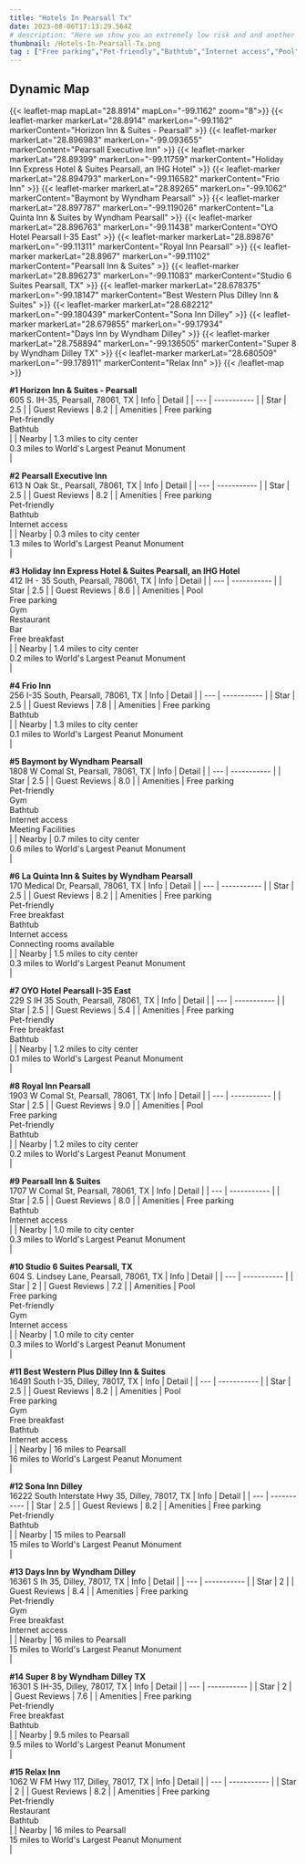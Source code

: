 ```yaml
---
title: "Hotels In Pearsall Tx"
date: 2023-08-06T17:13:29.564Z
# description: "Here we show you an extremely low risk and and another medium risk approach to earn passive income "
thumbnail: /Hotels-In-Pearsall-Tx.png
tag : ["Free parking","Pet-friendly","Bathtub","Internet access","Pool","Gym","Restaurant","Bar","Free breakfast","Meeting Facilities","Connecting rooms available"]
---
```


## Dynamic Map
{{< leaflet-map  mapLat="28.8914" mapLon="-99.1162" zoom="8">}}
    {{< leaflet-marker markerLat="28.8914" markerLon="-99.1162" markerContent="Horizon Inn & Suites - Pearsall" >}}
    {{< leaflet-marker markerLat="28.896983" markerLon="-99.093655" markerContent="Pearsall Executive Inn" >}}
    {{< leaflet-marker markerLat="28.89399" markerLon="-99.11759" markerContent="Holiday Inn Express Hotel & Suites Pearsall, an IHG Hotel" >}}
    {{< leaflet-marker markerLat="28.894793" markerLon="-99.116582" markerContent="Frio Inn" >}}
    {{< leaflet-marker markerLat="28.89265" markerLon="-99.1062" markerContent="Baymont by Wyndham Pearsall" >}}
    {{< leaflet-marker markerLat="28.897787" markerLon="-99.119026" markerContent="La Quinta Inn & Suites by Wyndham Pearsall" >}}
    {{< leaflet-marker markerLat="28.896763" markerLon="-99.11438" markerContent="OYO Hotel Pearsall I-35 East" >}}
    {{< leaflet-marker markerLat="28.89876" markerLon="-99.11311" markerContent="Royal Inn Pearsall" >}}
    {{< leaflet-marker markerLat="28.8967" markerLon="-99.11102" markerContent="Pearsall Inn & Suites" >}}
    {{< leaflet-marker markerLat="28.896273" markerLon="-99.11083" markerContent="Studio 6 Suites Pearsall, TX" >}}
    {{< leaflet-marker markerLat="28.678375" markerLon="-99.18147" markerContent="Best Western Plus Dilley Inn & Suites" >}}
    {{< leaflet-marker markerLat="28.682212" markerLon="-99.180439" markerContent="Sona Inn Dilley" >}}
    {{< leaflet-marker markerLat="28.679855" markerLon="-99.17934" markerContent="Days Inn by Wyndham Dilley" >}}
    {{< leaflet-marker markerLat="28.758894" markerLon="-99.136505" markerContent="Super 8 by Wyndham Dilley TX" >}}
    {{< leaflet-marker markerLat="28.680509" markerLon="-99.178911" markerContent="Relax Inn" >}}
{{< /leaflet-map >}}


**#1 Horizon Inn & Suites - Pearsall**<br>605 S. IH-35, Pearsall, 78061, TX
| Info | Detail |
| --- | ----------- |
| Star | 2.5 |
| Guest Reviews | 8.2 |
| Amenities | Free parking<br>Pet-friendly<br>Bathtub<br> |
| Nearby | 1.3 miles to city center<br>0.3 miles to World's Largest Peanut Monument<br> |

**#2 Pearsall Executive Inn**<br>613 N Oak St., Pearsall, 78061, TX
| Info | Detail |
| --- | ----------- |
| Star | 2.5 |
| Guest Reviews | 8.2 |
| Amenities | Free parking<br>Pet-friendly<br>Bathtub<br>Internet access<br> |
| Nearby | 0.3 miles to city center<br>1.3 miles to World's Largest Peanut Monument<br> |

**#3 Holiday Inn Express Hotel & Suites Pearsall, an IHG Hotel**<br>412 IH - 35 South, Pearsall, 78061, TX
| Info | Detail |
| --- | ----------- |
| Star | 2.5 |
| Guest Reviews | 8.6 |
| Amenities | Pool<br>Free parking<br>Gym<br>Restaurant<br>Bar<br>Free breakfast<br> |
| Nearby | 1.4 miles to city center<br>0.2 miles to World's Largest Peanut Monument<br> |

**#4 Frio Inn**<br>256 I-35 South, Pearsall, 78061, TX
| Info | Detail |
| --- | ----------- |
| Star | 2.5 |
| Guest Reviews | 7.8 |
| Amenities | Free parking<br>Bathtub<br> |
| Nearby | 1.3 miles to city center<br>0.1 miles to World's Largest Peanut Monument<br> |

**#5 Baymont by Wyndham Pearsall**<br>1808 W Comal St, Pearsall, 78061, TX
| Info | Detail |
| --- | ----------- |
| Star | 2.5 |
| Guest Reviews | 8.0 |
| Amenities | Free parking<br>Pet-friendly<br>Gym<br>Bathtub<br>Internet access<br>Meeting Facilities<br> |
| Nearby | 0.7 miles to city center<br>0.6 miles to World's Largest Peanut Monument<br> |

**#6 La Quinta Inn & Suites by Wyndham Pearsall**<br>170 Medical Dr, Pearsall, 78061, TX
| Info | Detail |
| --- | ----------- |
| Star | 2.5 |
| Guest Reviews | 8.2 |
| Amenities | Free parking<br>Pet-friendly<br>Free breakfast<br>Bathtub<br>Internet access<br>Connecting rooms available<br> |
| Nearby | 1.5 miles to city center<br>0.3 miles to World's Largest Peanut Monument<br> |

**#7 OYO Hotel Pearsall I-35 East**<br>229 S IH 35 South, Pearsall, 78061, TX
| Info | Detail |
| --- | ----------- |
| Star | 2.5 |
| Guest Reviews | 5.4 |
| Amenities | Free parking<br>Pet-friendly<br>Free breakfast<br>Bathtub<br> |
| Nearby | 1.2 miles to city center<br>0.1 miles to World's Largest Peanut Monument<br> |

**#8 Royal Inn Pearsall**<br>1903 W Comal St, Pearsall, 78061, TX
| Info | Detail |
| --- | ----------- |
| Star | 2.5 |
| Guest Reviews | 9.0 |
| Amenities | Pool<br>Free parking<br>Pet-friendly<br>Bathtub<br> |
| Nearby | 1.2 miles to city center<br>0.2 miles to World's Largest Peanut Monument<br> |

**#9 Pearsall Inn & Suites**<br>1707 W Comal St, Pearsall, 78061, TX
| Info | Detail |
| --- | ----------- |
| Star | 2.5 |
| Guest Reviews | 8.0 |
| Amenities | Free parking<br>Bathtub<br>Internet access<br> |
| Nearby | 1.0 mile to city center<br>0.3 miles to World's Largest Peanut Monument<br> |

**#10 Studio 6 Suites Pearsall, TX**<br>604 S. Lindsey Lane, Pearsall, 78061, TX
| Info | Detail |
| --- | ----------- |
| Star | 2 |
| Guest Reviews | 7.2 |
| Amenities | Pool<br>Free parking<br>Pet-friendly<br>Gym<br>Internet access<br> |
| Nearby | 1.0 mile to city center<br>0.3 miles to World's Largest Peanut Monument<br> |

**#11 Best Western Plus Dilley Inn & Suites**<br>16491 South I-35, Dilley, 78017, TX
| Info | Detail |
| --- | ----------- |
| Star | 2.5 |
| Guest Reviews | 8.2 |
| Amenities | Pool<br>Free parking<br>Gym<br>Free breakfast<br>Bathtub<br>Internet access<br> |
| Nearby | 16 miles to Pearsall<br>16 miles to World's Largest Peanut Monument<br> |

**#12 Sona Inn Dilley**<br>16222 South Interstate Hwy 35, Dilley, 78017, TX
| Info | Detail |
| --- | ----------- |
| Star | 2.5 |
| Guest Reviews | 8.2 |
| Amenities | Free parking<br>Pet-friendly<br>Bathtub<br> |
| Nearby | 15 miles to Pearsall<br>15 miles to World's Largest Peanut Monument<br> |

**#13 Days Inn by Wyndham Dilley**<br>16361 S Ih 35, Dilley, 78017, TX
| Info | Detail |
| --- | ----------- |
| Star | 2 |
| Guest Reviews | 8.4 |
| Amenities | Free parking<br>Pet-friendly<br>Gym<br>Free breakfast<br>Internet access<br> |
| Nearby | 16 miles to Pearsall<br>15 miles to World's Largest Peanut Monument<br> |

**#14 Super 8 by Wyndham Dilley TX**<br>16301 S IH-35, Dilley, 78017, TX
| Info | Detail |
| --- | ----------- |
| Star | 2 |
| Guest Reviews | 7.6 |
| Amenities | Free parking<br>Pet-friendly<br>Free breakfast<br>Bathtub<br> |
| Nearby | 9.5 miles to Pearsall<br>9.5 miles to World's Largest Peanut Monument<br> |

**#15 Relax Inn**<br>1062 W FM Hwy 117, Dilley, 78017, TX
| Info | Detail |
| --- | ----------- |
| Star | 2 |
| Guest Reviews | 8.2 |
| Amenities | Free parking<br>Pet-friendly<br>Restaurant<br>Bathtub<br> |
| Nearby | 16 miles to Pearsall<br>15 miles to World's Largest Peanut Monument<br> |

